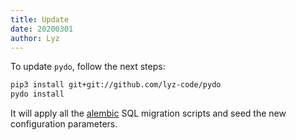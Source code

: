 ```yaml
---
title: Update
date: 20200301
author: Lyz
---
```


To update `pydo`, follow the next steps:

```bash
pip3 install git+git://github.com/lyz-code/pydo
pydo install
```

It will apply all the [alembic](https://alembic.sqlalchemy.org/) SQL migration
scripts and seed the new configuration parameters.
